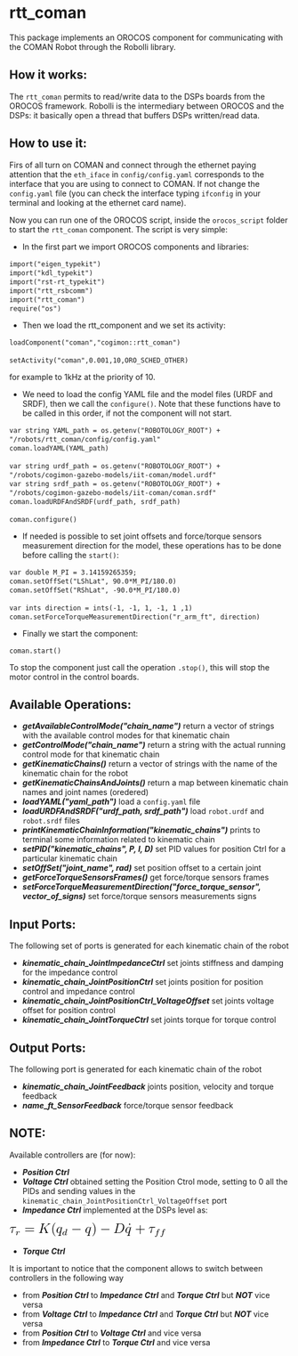 rtt_coman
=========

This package implements an OROCOS component for communicating with the COMAN Robot through the Robolli library. 

How it works:
-------------
The ``rtt_coman`` permits to read/write data to the DSPs boards from the OROCOS framework. Robolli is the intermediary between 
OROCOS and the DSPs: it basically open a thread that buffers DSPs written/read data.

How to use it:
-----------
Firs of all turn on COMAN and connect through the ethernet paying attention that the ```eth_iface``` in ```config/config.yaml```
corresponds to the interface that you are using to connect to COMAN. If not change the ```config.yaml``` file (you can
check the interface typing ```ifconfig``` in your terminal and looking at the ethernet card name).

Now you can run one of the OROCOS script, inside the ```orocos_script``` folder to start the ```rtt_coman``` component.
The script is very simple:
- In the first part we import OROCOS components and libraries:

```
import("eigen_typekit")
import("kdl_typekit")
import("rst-rt_typekit")
import("rtt_rsbcomm")
import("rtt_coman")
require("os")
```
- Then we load the rtt_component and we set its activity:

```
loadComponent("coman","cogimon::rtt_coman")

setActivity("coman",0.001,10,ORO_SCHED_OTHER)
```
for example to 1kHz at the priority of 10.
- We need to load the config YAML file and the model files (URDF and SRDF), then we call the ```configure()```. Note that these functions have to be called
in this order, if not the component will not start.

```
var string YAML_path = os.getenv("ROBOTOLOGY_ROOT") + "/robots/rtt_coman/config/config.yaml"
coman.loadYAML(YAML_path)

var string urdf_path = os.getenv("ROBOTOLOGY_ROOT") + "/robots/cogimon-gazebo-models/iit-coman/model.urdf"
var string srdf_path = os.getenv("ROBOTOLOGY_ROOT") + "/robots/cogimon-gazebo-models/iit-coman/coman.srdf"
coman.loadURDFAndSRDF(urdf_path, srdf_path)

coman.configure()
```
- If needed is possible to set joint offsets and force/torque sensors measurement direction for the model, these operations has to be done before calling the ```start()```:

```
var double M_PI = 3.14159265359;
coman.setOffSet("LShLat", 90.0*M_PI/180.0)
coman.setOffSet("RShLat", -90.0*M_PI/180.0)

var ints direction = ints(-1, -1, 1, -1, 1 ,1)
coman.setForceTorqueMeasurementDirection("r_arm_ft", direction)
```
- Finally we start the component:

```
coman.start()
```

To stop the component just call the operation ```.stop()```, this will stop the motor control in the control boards.

Available Operations:
---------------------
- ***getAvailableControlMode("chain_name")*** return a vector of strings with the available control modes for that kinematic chain  
- ***getControlMode("chain_name")*** return a string with the actual running control mode for that kinematic chain
- ***getKinematicChains()*** return a vector of strings with the name of the kinematic chain for the robot
- ***getKinematicChainsAndJoints()*** return a map between kinematic chain names and joint names (oredered)
- ***loadYAML("yaml_path")*** load a ```config.yaml``` file
- ***loadURDFAndSRDF("urdf_path, srdf_path")*** load ```robot.urdf``` and ```robot.srdf``` files
- ***printKinematicChainInformation("kinematic_chains")*** prints to terminal some information related to kinematic chain
- ***setPID("kinematic_chains", P, I, D)*** set PID values for position Ctrl for a particular kinematic chain
- ***setOffSet("joint_name", rad)*** set position offset to a certain joint
- ***getForceTorqueSensorsFrames()*** get force/torque sensors frames
- ***setForceTorqueMeasurementDirection("force_torque_sensor", vector_of_signs)*** set force/torque sensors measurements signs

Input Ports:
------------
The following set of ports is generated for each kinematic chain of the robot
- ***kinematic_chain_JointImpedanceCtrl*** set joints stiffness and damping for the impedance control
- ***kinematic_chain_JointPositionCtrl*** set joints position for position control and impedance control
- ***kinematic_chain_JointPositionCtrl_VoltageOffset*** set joints voltage offset for position control
- ***kinematic_chain_JointTorqueCtrl*** set joints torque for torque control

Output Ports:
------------
The following port is generated for each kinematic chain of the robot
- ***kinematic_chain_JointFeedback*** joints position, velocity and torque feedback
- ***name_ft_SensorFeedback*** force/torque sensor feedback

NOTE:
-----
Available controllers are (for now):
- ***Position Ctrl***
- ***Voltage Ctrl*** obtained setting the Position Ctrol mode, setting to 0 all the PIDs and sending values in the ```kinematic_chain_JointPositionCtrl_VoltageOffset``` port
- ***Impedance Ctrl*** implemented at the DSPs level as: 

![](joint_impedance_ctrl.gif "Joint Impedance Control") 
- ***Torque Ctrl*** 

It is important to notice that the component allows to switch between controllers in the following way
- from ***Position Ctrl*** to ***Impedance Ctrl*** and ***Torque Ctrl*** but ***NOT*** vice versa 
- from ***Voltage Ctrl*** to ***Impedance Ctrl*** and ***Torque Ctrl*** but ***NOT*** vice versa
- from ***Position Ctrl*** to ***Voltage Ctrl*** and vice versa 
- from ***Impedance Ctrl*** to ***Torque Ctrl*** and vice versa
